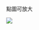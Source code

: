 點圖可放大

  <a href="https://github.com/iambjlu/JavaScript_Practice/blob/master/Class/week3_1110302/image.png?raw=true" target="_blank">

  <img src="https://github.com/iambjlu/JavaScript_Practice/blob/master/Class/week3_1110302/image.png?raw=true" />

</a>
